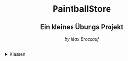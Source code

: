 <h1 align="center">PaintballStore</h1>
<h2 align="center">Ein kleines Übungs Projekt </h2>
<h6 align="center">by Max Brockauf</h6>

<details>
<summary>Klassen</summary>
<details>
<summary>Kategorien</summary>
<details>
<summary>Unterkategorie</summary>
<details>
<summary>Artikel</summary>

</details>
<details>
<summary>Ausrüstung</summary>

</details>
<details>
<summary>Makierer</summary>

</details>
<details>
<summary>Produkte</summary>
<details>
<summary>Jersey</summary>
Diese Klasse ist für ein Produkt
sie erbt von Ausrüstung
</details>
</DETAILS>
</details>
</details>
</details>
